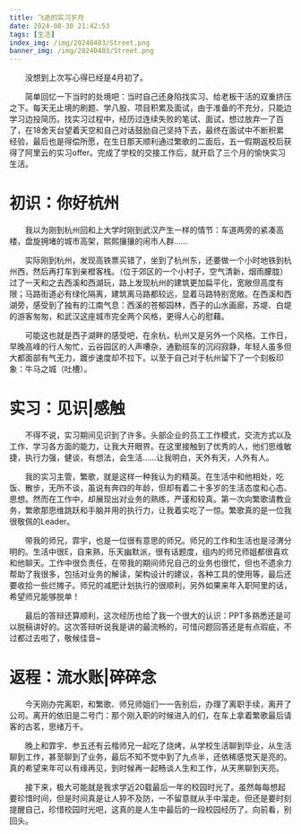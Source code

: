 ```yaml
---
title: 飞逝的实习岁月
date: 2024-08-30 21:42:53
tags: [生活]
index_img: /img/20240403/Street.png
banner_img: /img/20240403/Street.png
---
```


&emsp;&emsp;没想到上次写心得已经是4月初了。

&emsp;&emsp;简单回忆一下当时的处境吧：当时自己还身陷找实习、给老板干活的双重挤压之下。每天无止境的刷题、学八股、项目积累及面试，由于准备的不充分，只能边学习边投简历。找实习过程中，经历过连续失败的笔试、面试，想过放弃一了百了，在18舍天台望着天空和自己对话鼓励自己坚持下去，最终在面试中不断积累经验，最后也是得偿所愿，在生日那天顺利通过繁歌的二面后，五一假期返校后获得了阿里云的实习offer。完成了学校的交接工作后，就开启了三个月的愉快实习生活。

# 初识：你好杭州
&emsp;&emsp;我以为刚到杭州回和上大学时刚到武汉产生一样的情节：车道两旁的紧凑高楼，盘旋拥堵的城市高架，熙熙攘攘的闹市人群......

&emsp;&emsp;实际刚到杭州，发现高铁票买错了，坐到了杭州东，还要做一个小时地铁到杭州西，然后再打车到亲橙客栈。（位于郊区的一个小村子，空气清新，烟雨朦胧）过了一天和之去西溪和西湖玩，路上发现杭州的建筑更加扁平化，宽敞但高度有限；马路街道必有绿化隔离，建筑离马路都较远，显着马路特别宽敞。在西溪和西湖旁，感受到了独有的江南气息：西溪的苍郁园林，西子的山水画廊，苏堤、白堤的游客匆匆，和武汉这座城市完全两个风格，更得人心的慰藉。

&emsp;&emsp;可能这也就是西子湖畔的感受吧，在余杭，杭州又是另外一个风格。工作日，早晚高峰的行人匆忙，云谷园区的人声嘈杂，通勤班车的沉闷寂静，年轻人虽多但大都面部有气无力，踱步速度却不拉下。以至于自己对于杭州留下了一个刻板印象：牛马之城（吐槽）。

# 实习：见识|感触

&emsp;&emsp;不得不说，实习期间见识到了许多。头部企业的员工工作模式，交流方式以及工作、学习各方面的能力，让我大开眼界。在这里接触到了优秀的人，他们思维敏捷，执行力强，健谈，有想法，会生活......让我明白，天外有天，人外有人。

&emsp;&emsp;我的实习主管，繁歌，就是这样一种我认为的精英。在生活中和他相处，吃饭、散步，无所不谈，虽说有奔四的年龄，但却有着二十多岁的生活态度和心态、思想。然而在工作中，却展现出对业务的熟练，严谨和较真。第一次向繁歌请教业务，繁歌那思维跳跃和手脑并用的执行力，让我着实吃了一惊。繁歌真的是一位我很敬佩的Leader。

&emsp;&emsp;带我的师兄，霏宇，也是一位很有意思的师兄。师兄的工作和生活也是泾渭分明的。生活中很E，自来熟，乐天幽默派，很有话题度，组内的师兄师姐都很喜欢和他聊天。工作中很负责任，在带我的期间师兄自己的业务也很忙，但也不遗余力帮助了我很多，包括对业务的解读，架构设计的建议，各种工具的使用等，最后还要收拾一些烂摊子。师兄的减肥计划执行的很顺利，另外如果来年入职阿里的话，希望师兄能够脱单！

&emsp;&emsp;最后的答辩还算顺利，这次经历也给了我一个很大的认识：PPT多熟悉还是可以脱稿讲好的。这次答辩听说我是讲的最流畅的，可惜问题回答还是有点瑕疵，不过都过去啦了，敬候佳音~

# 返程：流水账|碎碎念

&emsp;&emsp;今天刚办完离职，和繁歌、师兄师姐们一一告别后，办理了离职手续，离开了公司。离开的依旧是二号门：那个刚入职的时候进入的们，在车上拿着繁歌最后请客的古茗，思绪万千。

&emsp;&emsp;晚上和霏宇、参五还有云楷师兄一起吃了烧烤，从学校生活聊到毕业，从生活聊到工作，甚至聊到了业务，最后不知不觉中到了九点半，还依稀感觉天是亮的。真的希望来年可以有缘再见，到时候再一起畅谈人生和工作，从天黑聊到天亮。

&emsp;&emsp;接下来，极大可能就是我求学近20载最后一年的校园时光了。虽然每每想起要珍惜时间，但是时间真是让人猝不及防，一不留意就从手中溜走。但还是要时刻提醒自己，珍惜校园时光吧，这真的是人生中最后的一段校园经历了。向前看，别回头。